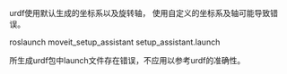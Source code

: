 
urdf使用默认生成的坐标系以及旋转轴，
使用自定义的坐标系及轴可能导致错误。

roslaunch moveit_setup_assistant setup_assistant.launch

所生成urdf包中launch文件存在错误，不应用以参考urdf的准确性。

